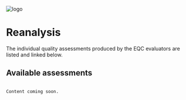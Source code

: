 ![logo](../LogoLine_horizon_C3S.png)

Reanalysis
=======================

The individual quality assessments produced by the EQC evaluators are listed and linked below.


## Available assessments

```{tableofcontents}
```

```{note}
Content coming soon.
```